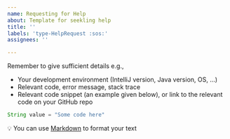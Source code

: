```yaml
---
name: Requesting for Help
about: Template for seekling help
title: ''
labels: 'type-HelpRequest :sos:'
assignees: ''

---
```


Remember to give sufficient details e.g.,
* Your development environment (IntelliJ version, Java version, OS, ...)
* Relevant code, error message, stack trace
* Relevant code snippet (an example given below), or link to the relevant code on your GitHub repo

```java
String value = "Some code here"
```

:bulb: You can use [Markdown](https://guides.github.com/features/mastering-markdown/) to format your text
